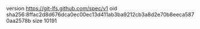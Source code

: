 version https://git-lfs.github.com/spec/v1
oid sha256:8ffac2d8d676dca0ec00ec13d411ab3ba9212cb3a8d2e70b8eeca5870aa2578b
size 10191
